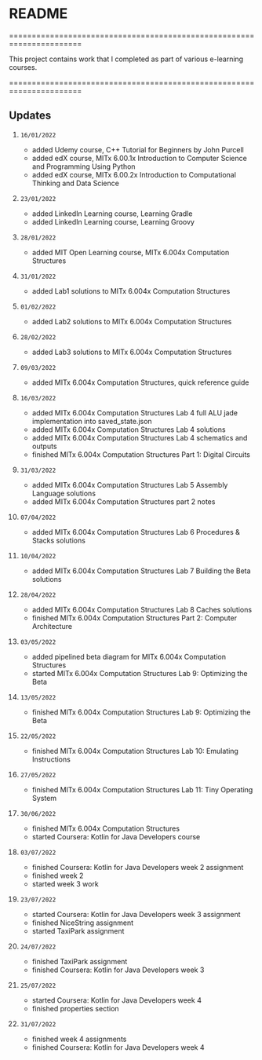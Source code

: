 
# README

======================================================================

This project contains work that I completed as part of various e-learning courses.

======================================================================

## Updates

1. `16/01/2022`
   - added Udemy course, C++ Tutorial for Beginners by John Purcell
   - added edX course, MITx 6.00.1x Introduction to Computer Science and Programming Using Python
   - added edX course, MITx 6.00.2x Introduction to Computational Thinking and Data Science

2. `23/01/2022`
   - added LinkedIn Learning course, Learning Gradle
   - added LinkedIn Learning course, Learning Groovy

3. `28/01/2022`
   - added MIT Open Learning course, MITx 6.004x Computation Structures

4. `31/01/2022`
   - added Lab1 solutions to MITx 6.004x Computation Structures

5. `01/02/2022`
   - added Lab2 solutions to MITx 6.004x Computation Structures

6. `28/02/2022`
   - added Lab3 solutions to MITx 6.004x Computation Structures

7. `09/03/2022`
   - added MITx 6.004x Computation Structures, quick reference guide

8. `16/03/2022`
   - added MITx 6.004x Computation Structures Lab 4 full ALU jade implementation into saved_state.json
   - added MITx 6.004x Computation Structures Lab 4 solutions
   - added MITx 6.004x Computation Structures Lab 4 schematics and outputs
   - finished MITx 6.004x Computation Structures Part 1: Digital Circuits

9. `31/03/2022`
   - added MITx 6.004x Computation Structures Lab 5 Assembly Language solutions
   - added MITx 6.004x Computation Structures part 2 notes

10. `07/04/2022`
    - added MITx 6.004x Computation Structures Lab 6 Procedures & Stacks solutions

11. `10/04/2022`
    - added MITx 6.004x Computation Structures Lab 7 Building the Beta solutions

12. `28/04/2022`
    - added MITx 6.004x Computation Structures Lab 8 Caches solutions
    - finished MITx 6.004x Computation Structures Part 2: Computer Architecture

13. `03/05/2022`
    - added pipelined beta diagram for MITx 6.004x Computation Structures
    - started MITx 6.004x Computation Structures Lab 9: Optimizing the Beta

14. `13/05/2022`
    - finished MITx 6.004x Computation Structures Lab 9: Optimizing the Beta

15. `22/05/2022`
    - finished MITx 6.004x Computation Structures Lab 10: Emulating Instructions

16. `27/05/2022`
    - finished MITx 6.004x Computation Structures Lab 11: Tiny Operating System

17. `30/06/2022`
    - finished MITx 6.004x Computation Structures
    - started Coursera: Kotlin for Java Developers course

18. `03/07/2022`
    - finished Coursera: Kotlin for Java Developers week 2 assignment
    - finished week 2
    - started week 3 work

19. `23/07/2022`
    - started Coursera: Kotlin for Java Developers week 3 assignment
    - finished NiceString assignment
    - started TaxiPark assignment

20. `24/07/2022`
    - finished TaxiPark assignment
    - finished Coursera: Kotlin for Java Developers week 3

21. `25/07/2022`
    - started Coursera: Kotlin for Java Developers week 4
    - finished properties section

22. `31/07/2022`
    - finished week 4 assignments
    - finished Coursera: Kotlin for Java Developers week 4
